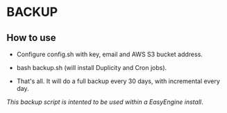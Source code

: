 # BACKUP

How to use
-------------

* Configure config.sh with key, email and AWS S3 bucket address.

* bash backup.sh (will install Duplicity and Cron jobs).

* That's all. It will do a full backup every 30 days, with incremental every day.

*This backup script is intented to be used within a EasyEngine install*.
